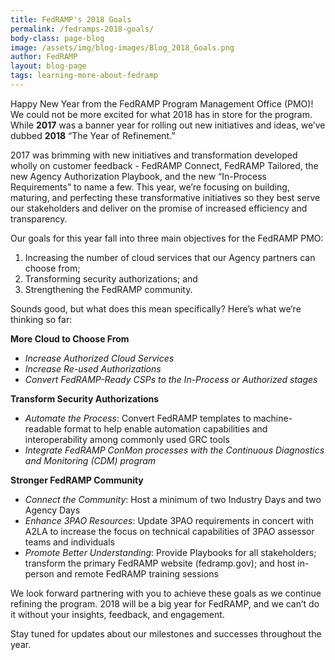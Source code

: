 ```yaml
---
title: FedRAMP's 2018 Goals
permalink: /fedramps-2018-goals/
body-class: page-blog
image: /assets/img/blog-images/Blog_2018_Goals.png
author: FedRAMP
layout: blog-page
tags: learning-more-about-fedramp
---
```

Happy New Year from the FedRAMP Program Management Office (PMO)! We could not be more excited for what 2018 has in store for the program. While **2017** was a banner year for rolling out new initiatives and ideas, we’ve dubbed **2018** “The Year of Refinement.” 

2017 was brimming with new initiatives and transformation developed wholly on customer feedback - FedRAMP Connect, FedRAMP Tailored, the new Agency Authorization Playbook, and the new “In-Process Requirements” to name a few. This year, we’re focusing on building, maturing, and perfecting these transformative initiatives so they best serve our stakeholders and deliver on the promise of increased efficiency and transparency.  

Our goals for this year fall into three main objectives for the FedRAMP PMO: 
  1. Increasing the number of cloud services that our Agency partners can choose from;
  2. Transforming security authorizations; and 
  3. Strengthening the FedRAMP community.

Sounds good, but what does this mean specifically? Here’s what we’re thinking so far:

**More Cloud to Choose From**

* *Increase Authorized Cloud Services* 
* *Increase Re-used Authorizations* 
* *Convert FedRAMP-Ready CSPs to the In-Process or Authorized stages* 

**Transform Security Authorizations**

 * *Automate the Process*: Convert FedRAMP templates to machine-readable format to help enable automation capabilities and interoperability among commonly used GRC tools
 * *Integrate FedRAMP ConMon processes with the Continuous Diagnostics and Monitoring (CDM) program*

**Stronger FedRAMP Community**

 * *Connect the Community*: Host a minimum of two Industry Days and two Agency Days
 * *Enhance 3PAO Resources*: Update 3PAO requirements in concert with A2LA to increase the focus on technical capabilities of 3PAO assessor teams and individuals
 * *Promote Better Understanding*: Provide Playbooks for all stakeholders; transform the primary FedRAMP website (fedramp.gov); and host in-person and remote FedRAMP training sessions

We look forward partnering with you to achieve these goals as we continue refining the program. 2018 will be a big year for FedRAMP, and we can’t do it without your insights, feedback, and engagement. 

Stay tuned for updates about our milestones and successes throughout the year.


